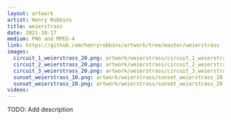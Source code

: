 ```yaml
---
layout: artwork
artist: Henry Robbins
title: weierstrass
date: 2021-10-17
medium: PNG and MPEG-4
link: https://github.com/henryrobbins/artwork/tree/master/weierstrass
images:
  circuit_1_weierstrass_20.png: artwork/weierstrass/circuit_1_weierstrass_20.png
  circuit_2_weierstrass_20.png: artwork/weierstrass/circuit_2_weierstrass_20.png
  circuit_3_weierstrass_20.png: artwork/weierstrass/circuit_3_weierstrass_20.png
  sunset_weierstrass_10.png: artwork/weierstrass/sunset_weierstrass_10.png
  sunset_weierstrass_20.png: artwork/weierstrass/sunset_weierstrass_20.png
videos:
---
```

TODO: Add description